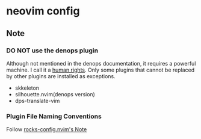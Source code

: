 # neovim config

## Note

### DO NOT use the denops plugin

Although not mentioned in the denops documentation, it requires a powerful machine.
I call it a [human rights](https://github.com/mimikun/dotfiles/blob/master/docs/src/glossary.md#human-rights).
Only some plugins that cannot be replaced by other plugins are installed as exceptions.

- skkeleton
- silhouette.nvim(denops version)
- dps-translate-vim

### Plugin File Naming Conventions

Follow [rocks-config.nvim's Note](https://github.com/nvim-neorocks/rocks-config.nvim/blob/3167c3d16e9e5be879b7acac61d5010add78dfb4/README.md?plain=1#L74-L85)
